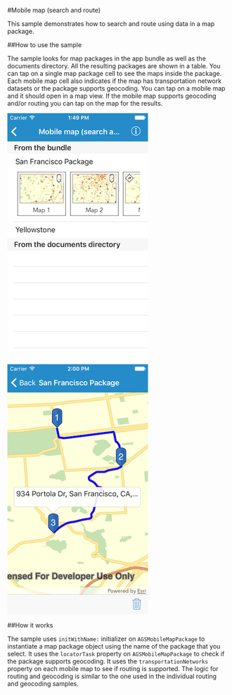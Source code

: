 #Mobile map (search and route)

This sample demonstrates how to search and route using data in a map package.

##How to use the sample

The sample looks for map packages in the app bundle as well as the documents directory. All the resulting packages are shown in a table. You can tap on a single map package cell to see the maps inside the package. Each mobile map cell also indicates if the map has transportation network datasets or the package supports geocoding. You can tap on a mobile map and it should open in a map view. If the mobile map supports geocoding and/or routing you can tap on the map for the results.

![](image1.png)
![](image2.png)

##How it works

The sample uses `initWithName:` initializer on `AGSMobileMapPackage` to instantiate a map package object using the name of the package that you select. It uses the `locatorTask` property on `AGSMobileMapPackage` to check if the package supports geocoding. It uses the `transportationNetworks` property on each mobile map to see if routing is supported. The logic for routing and geocoding is similar to the one used in the individual routing and geocoding samples.





